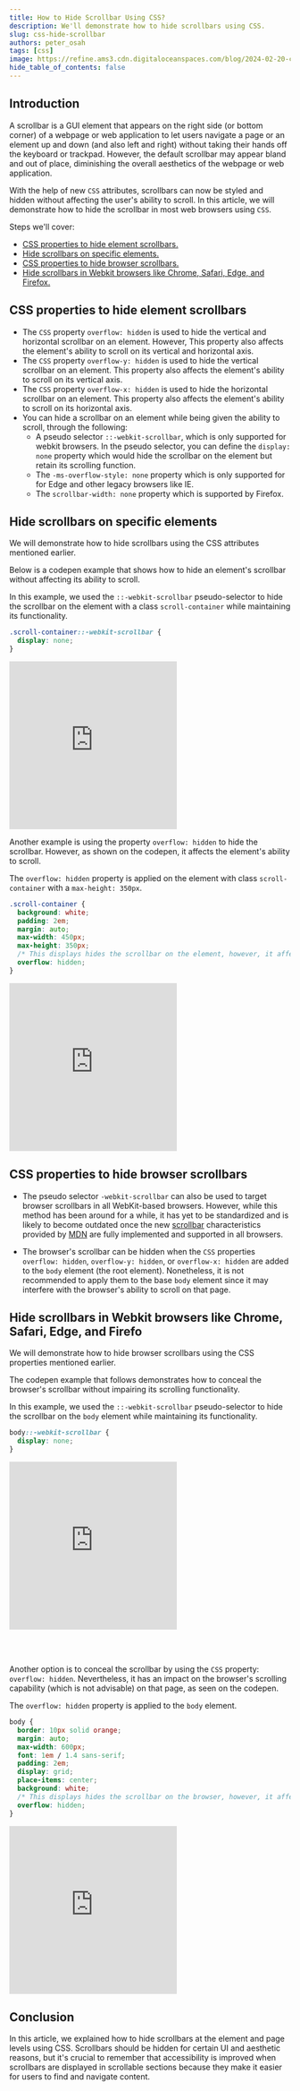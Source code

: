 ```yaml
---
title: How to Hide Scrollbar Using CSS?
description: We'll demonstrate how to hide scrollbars using CSS.
slug: css-hide-scrollbar
authors: peter_osah
tags: [css]
image: https://refine.ams3.cdn.digitaloceanspaces.com/blog/2024-02-20-css-scroll-bar/social.png
hide_table_of_contents: false
---
```


## Introduction

A scrollbar is a GUI element that appears on the right side (or bottom corner) of a webpage or web application to let users navigate a page or an element up and down (and also left and right) without taking their hands off the keyboard or trackpad. However, the default scrollbar may appear bland and out of place, diminishing the overall aesthetics of the webpage or web application.

With the help of new `CSS` attributes, scrollbars can now be styled and hidden without affecting the user's ability to scroll. In this article, we will demonstrate how to hide the scrollbar in most web browsers using `CSS`.

Steps we'll cover:

- [CSS properties to hide element scrollbars.](#css-properties-to-hide-element-scrollbars)
- [Hide scrollbars on specific elements.](#hide-scrollbars-on-specific-elements)
- [CSS properties to hide browser scrollbars.](#css-properties-to-hide-browser-scrollbars)
- [Hide scrollbars in Webkit browsers like Chrome, Safari, Edge, and Firefox.](#hide-scrollbars-in-webkit-browsers-like-chrome-safari-edge-and-firefox)

## CSS properties to hide element scrollbars

- The `CSS` property `overflow: hidden` is used to hide the vertical and horizontal scrollbar on an element. However, This property also affects the element's ability to scroll on its vertical and horizontal axis.
- The `CSS` property `overflow-y: hidden` is used to hide the vertical scrollbar on an element. This property also affects the element's ability to scroll on its vertical axis.
- The `CSS` property `overflow-x: hidden` is used to hide the horizontal scrollbar on an element. This property also affects the element's ability to scroll on its horizontal axis.
- You can hide a scrollbar on an element while being given the ability to scroll, through the following:
  - A pseudo selector `::-webkit-scrollbar`, which is only supported for webkit browsers. In the pseudo selector, you can define the `display: none` property which would hide the scrollbar on the element but retain its scrolling function.
  - The `-ms-overflow-style: none` property which is only supported for for Edge and other legacy browsers like IE.
  - The `scrollbar-width: none` property which is supported by Firefox.

## Hide scrollbars on specific elements

We will demonstrate how to hide scrollbars using the CSS attributes mentioned earlier.

Below is a codepen example that shows how to hide an element's scrollbar without affecting its ability to scroll.

In this example, we used the `::-webkit-scrollbar` pseudo-selector to hide the scrollbar on the element with a class `scroll-container` while maintaining its functionality.

```css
.scroll-container::-webkit-scrollbar {
  display: none;
}
```

<iframe height="300" style={{ width: "100%" }} scrolling="no" title="CSS HIDE SCROLLBAR USING WEBKIT-SCROLLBAR PSEUDO ELEMENT" src="https://codepen.io/Necati-zmen/embed/VwRNmWO?default-tab=css%2Cresult" frameborder="no" loading="lazy" allowtransparency="true" allowfullscreen="true">
  See the Pen <a href="https://codepen.io/Necati-zmen/pen/VwRNmWO">
  CSS HIDE SCROLLBAR USING WEBKIT-SCROLLBAR PSEUDO ELEMENT</a> by Necati Özmen (<a href="https://codepen.io/Necati-zmen">@Necati-zmen</a>)
  on <a href="https://codepen.io">CodePen</a>.
</iframe>

Another example is using the property `overflow: hidden` to hide the scrollbar. However, as shown on the codepen, it affects the element's ability to scroll.

The `overflow: hidden` property is applied on the element with class `scroll-container` with a `max-height: 350px`.

```css
.scroll-container {
  background: white;
  padding: 2em;
  margin: auto;
  max-width: 450px;
  max-height: 350px;
  /* This displays hides the scrollbar on the element, however, it affects its scrolling function */
  overflow: hidden;
}
```

<iframe height="300" style={{ width: "100%" }}  scrolling="no" title="CSS HIDE SCROLLBAR USING OVERFLOW:HIDDEN PROPERTY" src="https://codepen.io/Necati-zmen/embed/abMxBpj?default-tab=css%2Cresult" frameborder="no" loading="lazy" allowtransparency="true" allowfullscreen="true">
  See the Pen <a href="https://codepen.io/Necati-zmen/pen/abMxBpj">
  CSS HIDE SCROLLBAR USING OVERFLOW:HIDDEN PROPERTY</a> by Necati Özmen (<a href="https://codepen.io/Necati-zmen">@Necati-zmen</a>)
  on <a href="https://codepen.io">CodePen</a>.
</iframe>

## CSS properties to hide browser scrollbars

- The pseudo selector `-webkit-scrollbar` can also be used to target browser scrollbars in all WebKit-based browsers. However, while this method has been around for a while, it has yet to be standardized and is likely to become outdated once the new [scrollbar](https://developer.mozilla.org/en-US/docs/Web/CSS/CSS_scrollbars_styling) characteristics provided by [MDN](https://developer.mozilla.org/en-US/) are fully implemented and supported in all browsers.

- The browser's scrollbar can be hidden when the `CSS` properties `overflow: hidden`, `overflow-y: hidden`, or `overflow-x: hidden` are added to the `body` element (the root element). Nonetheless, it is not recommended to apply them to the base `body` element since it may interfere with the browser's ability to scroll on that page.

## Hide scrollbars in Webkit browsers like Chrome, Safari, Edge, and Firefo

We will demonstrate how to hide browser scrollbars using the CSS properties mentioned earlier.

The codepen example that follows demonstrates how to conceal the browser's scrollbar without impairing its scrolling functionality.

In this example, we used the `::-webkit-scrollbar` pseudo-selector to hide the scrollbar on the `body` element while maintaining its functionality.

```css
body::-webkit-scrollbar {
  display: none;
}
```

<iframe height="300" style={{ width: "100%" }}  scrolling="no" title="CSS HIDE BROWSER SCROLLBAR USING WEBKIT-SCROLLBAR PSEUDO ELEMENT" src="https://codepen.io/Necati-zmen/embed/oNVOYpO?default-tab=css%2Cresult" frameborder="no" loading="lazy" allowtransparency="true" allowfullscreen="true">
  See the Pen <a href="https://codepen.io/Necati-zmen/pen/oNVOYpO">
  CSS HIDE BROWSER SCROLLBAR USING WEBKIT-SCROLLBAR PSEUDO ELEMENT</a> by Necati Özmen (<a href="https://codepen.io/Necati-zmen">@Necati-zmen</a>)
  on <a href="https://codepen.io">CodePen</a>.
</iframe>

<br/> <br/>

Another option is to conceal the scrollbar by using the `CSS` property: `overflow: hidden`. Nevertheless, it has an impact on the browser's scrolling capability (which is not advisable) on that page, as seen on the codepen.

The `overflow: hidden` property is applied to the `body` element.

```css
body {
  border: 10px solid orange;
  margin: auto;
  max-width: 600px;
  font: 1em / 1.4 sans-serif;
  padding: 2em;
  display: grid;
  place-items: center;
  background: white;
  /* This displays hides the scrollbar on the browser, however, it affects its scrolling function */
  overflow: hidden;
}
```

<iframe height="300" style={{ width: "100%" }}  scrolling="no" title="CSS HIDE BROWSER SCROLLBAR USING OVERFLOW ATTRIBUTES" src="https://codepen.io/Necati-zmen/embed/rNRbWwd?default-tab=css%2Cresult" frameborder="no" loading="lazy" allowtransparency="true" allowfullscreen="true">
  See the Pen <a href="https://codepen.io/Necati-zmen/pen/rNRbWwd">
  CSS HIDE BROWSER SCROLLBAR USING OVERFLOW ATTRIBUTES</a> by Necati Özmen (<a href="https://codepen.io/Necati-zmen">@Necati-zmen</a>)
  on <a href="https://codepen.io">CodePen</a>.
</iframe>

## Conclusion

In this article, we explained how to hide scrollbars at the element and page levels using CSS. Scrollbars should be hidden for certain UI and aesthetic reasons, but it's crucial to remember that accessibility is improved when scrollbars are displayed in scrollable sections because they make it easier for users to find and navigate content.
